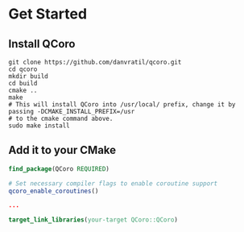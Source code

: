 # Get Started

## Install QCoro

```shell
git clone https://github.com/danvratil/qcoro.git
cd qcoro
mkdir build
cd build
cmake ..
make
# This will install QCoro into /usr/local/ prefix, change it by passing -DCMAKE_INSTALL_PREFIX=/usr
# to the cmake command above.
sudo make install
```

## Add it to your CMake

```cmake
find_package(QCoro REQUIRED)

# Set necessary compiler flags to enable coroutine support
qcoro_enable_coroutines()

...

target_link_libraries(your-target QCoro::QCoro)
```


